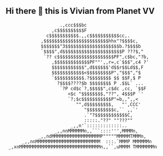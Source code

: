 ## Hi there 👋 this is Vivian from Planet VV

                        .,ccc$$$bc
                     ,c$$$$$$$$$$F
                   c$$$$$$$$$$$.,,c$$$$$$$$$$$cc,.
                 ,$$$$$$$$$$$$$$$$$$$$$$$$hhx"?$$$$c,
                 $$$$$$$"3$$$$$$$$$$$$$$$$$$$$b.?$$$$b
                 `$$$$",d$$$$$$$$$$$$$$$$$$$$$$P ???$,"
                  `?? c$$$$$$$$$$$$$$$$$$$$$PF",c$bc,"?b,
                     ,$$$$$$$$$$$$$PF""',,r=,c`$$$",c4 ?'
                     $$$$$$$$$$$$",d$$$$$$'d$$r$$Ld$$,F
                     $$$$$$$$$$$$<$$$$$$$$$P","$$$","$
                     `$$$$$$$$$$$.?$$$$$$$$ $$ $$F,$ P
                       ?$$$$????$b $$$$$$$$ P .$$L` ...
                        `?P cd$c`?,$$$$$",c$dc ,cc, `$$F
                           <$c "$$$$$$$$,"??", 4$$$P `'
                           `?;$c$$$$$$$$$$$P"=b,,",,<
                              "",d$$$$$$$$$,   "',CCC'
                                 "$$$$$$$$$$c,`` ,,`'
                                 .`"?$$$$$$$$$$$$C,
                                 :::::."??" ""???""
                            _,,n'`:::::::::::::..
                      _,,nnMMMMMMn,,```::::''',MMMMn,
                _,,ndMMMMMMMMMMMMMMMMMMP"""""MMMMMTMMMn,
          _,,nnMMMMMMMMMMMMMMMMMMMMMMMM  :::.`MMMP MMMMMMn
     _,xnMMMMMMMMMMMMMMMMMMMMMMMMMMMMMMn,,``,uMMMM TMMMMMMMn

